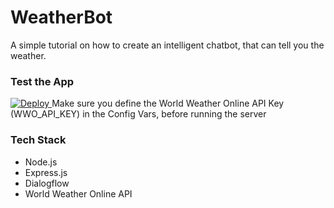 # WeatherBot
A simple tutorial on how to create an intelligent chatbot, that can tell you the weather.

### Test the App
<a href="https://heroku.com/deploy">
  <img src="https://www.herokucdn.com/deploy/button.svg" alt="Deploy">
</a>
Make sure you define the World Weather Online API Key (WWO_API_KEY) in the Config Vars, before running the server

### Tech Stack
* Node.js
* Express.js
* Dialogflow
* World Weather Online API
